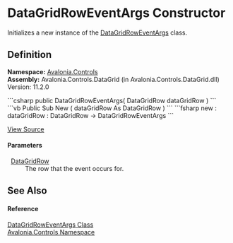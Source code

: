 # DataGridRowEventArgs Constructor


Initializes a new instance of the <a href="T_Avalonia_Controls_DataGridRowEventArgs">DataGridRowEventArgs</a> class.



## Definition
**Namespace:** <a href="N_Avalonia_Controls">Avalonia.Controls</a>  
**Assembly:** Avalonia.Controls.DataGrid (in Avalonia.Controls.DataGrid.dll) Version: 11.2.0

<Tabs groupId="api-code-preview">
<TabItem value="csharp" label="C#">
```csharp
public DataGridRowEventArgs(
	DataGridRow dataGridRow
)
```
</TabItem>
<TabItem value="vb" label="VB">
```vb
Public Sub New ( 
	dataGridRow As DataGridRow
)
```
</TabItem>
<TabItem value="fsharp" label="F#">
```fsharp
new : 
        dataGridRow : DataGridRow -> DataGridRowEventArgs
```
</TabItem>
</Tabs>



<a href="https://github.com/AvaloniaUI/Avalonia/tree/master/src/Avalonia.Controls.DataGrid/EventArgs.cs#L364" title="View the source code">View Source</a>



#### Parameters
<dl><dt>  <a href="T_Avalonia_Controls_DataGridRow">DataGridRow</a></dt><dd>The row that the event occurs for.</dd></dl>

## See Also


#### Reference
<a href="T_Avalonia_Controls_DataGridRowEventArgs">DataGridRowEventArgs Class</a>  
<a href="N_Avalonia_Controls">Avalonia.Controls Namespace</a>  

